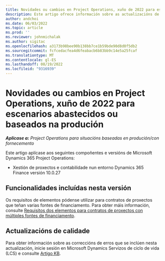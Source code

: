 ```yaml
---
title: Novidades ou cambios en Project Operations, xuño de 2022 para escenarios abastecidos ou baseados na produción
description: Este artigo ofrece información sobre as actualizacións de calidade que están dispoñibles na versión de xuño de 2022 de Project Operations para escenarios abastecidos ou baseados na produción.
author: andchoi
ms.date: 06/03/2022
ms.topic: article
ms.prod: ''
ms.reviewer: johnmichalak
ms.author: sigitac
ms.openlocfilehash: a3173b98bee90b138bb7ce1b59bde90d8d0f5db2
ms.sourcegitcommit: fcfcedacfea4d6feabacb6b83bb9c14e5a25fcaf
ms.translationtype: MT
ms.contentlocale: gl-ES
ms.lasthandoff: 08/19/2022
ms.locfileid: "9316939"
---
```

# <a name="whats-new-or-changed-in-project-operations-june-2022-for-stockedproduction-based-scenarios"></a>Novidades ou cambios en Project Operations, xuño de 2022 para escenarios abastecidos ou baseados na produción

_**Aplícase a:** Project Operations para situacións baseadas en produción/con fornecemento_

Este artigo aplícase aos seguintes compoñentes e versións de Microsoft Dynamics 365 Project Operations:

- Xestión de proxectos e contabilidade nun entorno Dynamics 365 Finance versión 10.0.27

## <a name="features-included-in-this-release"></a>Funcionalidades incluídas nesta versión

Os requisitos de elementos pódense utilizar para contratos de proxectos que teñan varias fontes de financiamento. Para obter máis información, consulte [Requisitos dos elementos para contratos de proxectos con múltiples fontes de financiamento](../multiple-funding-sources-item-req.md).

## <a name="quality-updates"></a>Actualizacións de calidade

Para obter información sobre as correccións de erros que se inclúen nesta actualización, inicie sesión en Microsoft Dynamics Servizos de ciclo de vida (LCS) e consulte [Artigo KB](https://fix.lcs.dynamics.com/Issue/Details?bugId=673271).

